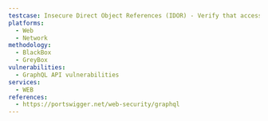 ```yaml
---
testcase: Insecure Direct Object References (IDOR) - Verify that access control logic properly restricts queries like product(id: X) for non-public items or other users’ data. Web (HTTP/HTTPS) service
platforms: 
  - Web
  - Network
methodology: 
  - BlackBox
  - GreyBox
vulnerabilities:
  - GraphQL API vulnerabilities
services:
  - WEB
references:
  - https://portswigger.net/web-security/graphql
---
```

